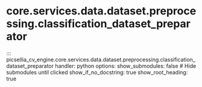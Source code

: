# core.services.data.dataset.preprocessing.classification_dataset_preparator

::: picsellia_cv_engine.core.services.data.dataset.preprocessing.classification_dataset_preparator
    handler: python
    options:
        show_submodules: false  # Hide submodules until clicked
        show_if_no_docstring: true
        show_root_heading: true
